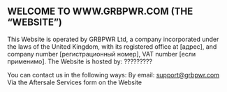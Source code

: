 ## WELCOME TO WWW.GRBPWR.COM (THE “WEBSITE”)

This Website is operated by GRBPWR Ltd, a company incorporated under the laws of the United Kingdom, with its registered office at [адрес], and company number [регистрационный номер], VAT number [если применимо].
The Website is hosted by:
?????????

You can contact us in the following ways:
By email: support@grbpwr.com
Via the Aftersale Services form on the Website
